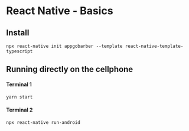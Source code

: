# React Native - Basics

## Install

```
npx react-native init appgobarber --template react-native-template-typescript

```

## Running directly on the cellphone

#### Terminal 1
```
yarn start
```

#### Terminal 2
```
npx react-native run-android
```